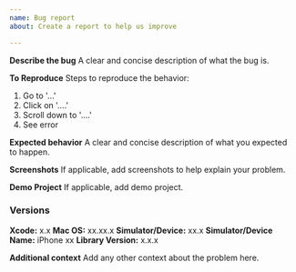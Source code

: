```yaml
---
name: Bug report
about: Create a report to help us improve

---
```


**Describe the bug**
A clear and concise description of what the bug is.

**To Reproduce**
Steps to reproduce the behavior:
1. Go to '...'
2. Click on '....'
3. Scroll down to '....'
4. See error

**Expected behavior**
A clear and concise description of what you expected to happen.

**Screenshots**
If applicable, add screenshots to help explain your problem.

**Demo Project**
If applicable, add demo project.

### Versions
**Xcode:** x.x
**Mac OS:** xx.xx.x
**Simulator/Device:** xx.x
**Simulator/Device Name:** iPhone xx
**Library Version:** x.x.x

**Additional context**
Add any other context about the problem here.
